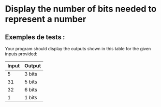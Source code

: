 # Display the number of bits needed to represent a number

## Exemples de tests :

Your program should display the outputs shown in this table for the given inputs provided:

| Input | Output |
| ----- | ------ |
| 5     | 3 bits |
| 31    | 5 bits |
| 32    | 6 bits |
| 1     | 1 bits |
